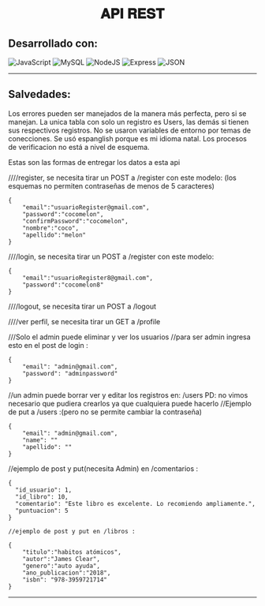 <h1 align="center">𝐀𝐏𝐈 𝐑𝐄𝐒𝐓 </h1>

<h2>Desarrollado con: </h2>

![JavaScript](https://img.shields.io/badge/javascript-%23323330.svg?style=for-the-badge&logo=javascript&logoColor=%23F7DF1E)
![MySQL](https://img.shields.io/badge/mysql-4479A1.svg?style=for-the-badge&logo=mysql&logoColor=white)
![NodeJS](https://img.shields.io/badge/node.js-6DA55F?style=for-the-badge&logo=node.js&logoColor=white)
![Express](https://img.shields.io/badge/Express-000000?style=for-the-badge&logo=express&logoColor=white)
![JSON](https://img.shields.io/badge/JSON-000000?style=for-the-badge&logo=json&logoColor=white)


---

## Salvedades:
Los errores pueden ser manejados de la manera más perfecta, pero si se manejan.
La unica tabla con solo un registro es Users, las demás si tienen sus respectivos registros.
No se usaron variables de entorno por temas de conecciones.
Se usó espanglish porque es mi idioma natal.
Los procesos de verificacion no está a nivel de esquema.

Estas son las formas de entregar los datos a esta api

////register, se necesita tirar un POST a /register con este modelo: (los esquemas no permiten contraseñas de menos de 5 caracteres)
```
{
    "email":"usuarioRegister@gmail.com",
    "password":"cocomelon",
    "confirmPassword":"cocomelon",
    "nombre":"coco",
    "apellido":"melon"
}
```
////login, se necesita tirar un POST a /register con este modelo:
```
{
    "email":"usuarioRegister8@gmail.com",
    "password":"cocomelon8"
}
```
////logout, se necesita tirar un POST a /logout

////ver perfil, se necesita tirar un GET a /profile 


///Solo el admin puede eliminar y ver los usuarios
//para ser admin ingresa esto en el post de login :
```
{
    "email": "admin@gmail.com",
    "password": "adminpassword"
}
```

//un admin puede borrar ver y editar los registros en: /users   PD: no vimos necesario que pudiera crearlos ya que cualquiera puede hacerlo
//Ejemplo de put a /users :(pero no se permite cambiar la contraseña)
```
{
    "email": "admin@gmail.com",
    "name": ""
    "apellido": ""
}
```
//ejemplo de post y put(necesita Admin) en /comentarios : 
```
{
  "id_usuario": 1,
  "id_libro": 10,
  "comentario": "Este libro es excelente. Lo recomiendo ampliamente.",
  "puntuacion": 5
}

//ejemplo de post y put en /libros :

{
    "titulo":"habitos atómicos",
    "autor":"James Clear",
    "genero":"auto ayuda",
    "ano_publicacion":"2018",
    "isbn": "978-3959721714"
}
```
---
